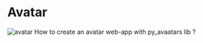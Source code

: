# Avatar
![avatar](https://user-images.githubusercontent.com/36038586/174353052-606928f3-c5e5-4939-88e1-b5c45a016cb6.png)
 How to create an avatar web-app with py_avaatars lib ?
 



